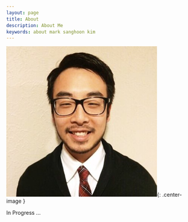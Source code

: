 ```yaml
---
layout: page
title: About
description: About Me
keywords: about mark sanghoon kim
---
```


![About Me](/images/markprofile-new.jpg){: .center-image }



In Progress ...
